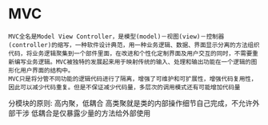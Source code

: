 # MVC
```
MVC全名是Model View Controller，是模型(model)－视图(view)－控制器(controller)的缩写，一种软件设计典范，用一种业务逻辑、数据、界面显示分离的方法组织代码，将业务逻辑聚集到一个部件里面，在改进和个性化定制界面及用户交互的同时，不需要重新编写业务逻辑。MVC被独特的发展起来用于映射传统的输入、处理和输出功能在一个逻辑的图形化用户界面的结构中。
MVC只是将分管不同功能的逻辑代码进行了隔离，增强了可维护和可扩展性，增强代码复用性，因此可以减少代码重复。但是不保证减少代码量，多层次的调用模式还有可能增加代码量
```

分模块的原则:
高内聚，低耦合
高类聚就是类的内部操作细节自己完成，不允许外部干涉 低耦合是仅暴露少量的方法给外部使用